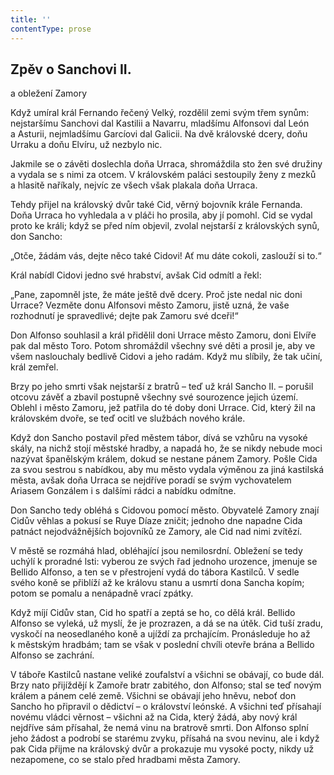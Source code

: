 ```yaml
---
title: ''
contentType: prose
---
```


## Zpěv o Sanchovi II.  
a obležení Zamory

  

Když umíral král Fernando řečený Velký, rozdělil zemi svým třem synům: nejstaršímu Sanchovi dal Kastilii a Navarru, mladšímu Alfonsovi dal León a Asturii, nejmladšímu Garcíovi dal Galicii. Na dvě královské dcery, doňu Urraku a doňu Elvíru, už nezbylo nic.

Jakmile se o závěti doslechla doňa Urraca, shromáždila sto žen své družiny a vydala se s nimi za otcem. V královském paláci sestoupily ženy z mezků a hlasitě naříkaly, nejvíc ze všech však plakala doňa Urraca.

Tehdy přijel na královský dvůr také Cid, věrný bojovník krále Fernanda. Doňa Urraca ho vyhledala a v pláči ho prosila, aby jí pomohl. Cid se vydal proto ke králi; když se před ním objevil, zvolal nejstarší z královských synů, don Sancho:

„Otče, žádám vás, dejte něco také Cidovi! Ať mu dáte cokoli, zaslouží si to.“

Král nabídl Cidovi jedno své hrabství, avšak Cid odmítl a řekl:

„Pane, zapomněl jste, že máte ještě dvě dcery. Proč jste nedal nic doni Urrace? Vezměte donu Alfonsovi město Zamoru, jistě uzná, že vaše rozhodnutí je spravedlivé; dejte pak Zamoru své dceři!“

Don Alfonso souhlasil a král přidělil doni Urrace město Zamoru, doni Elvíře pak dal město Toro. Potom shromáždil všechny své děti a prosil je, aby ve všem naslouchaly bedlivě Cidovi a jeho radám. Když mu slíbily, že tak učiní, král zemřel.

Brzy po jeho smrti však nejstarší z bratrů – teď už král Sancho II. – porušil otcovu závěť a zbavil postupně všechny své sourozence jejich území. Oblehl i město Zamoru, jež patřila do té doby doni Urrace. Cid, který žil na královském dvoře, se teď ocitl ve službách nového krále.

Když don Sancho postavil před městem tábor, dívá se vzhůru na vysoké skály, na nichž stojí městské hradby, a napadá ho, že se nikdy nebude moci nazývat španělským králem, dokud se nestane pánem Zamory. Pošle Cida za svou sestrou s nabídkou, aby mu město vydala výměnou za jiná kastilská města, avšak doňa Urraca se nejdříve poradí se svým vychovatelem Ariasem Gonzálem i s dalšími rádci a nabídku odmítne.

Don Sancho tedy obléhá s Cidovou pomocí město. Obyvatelé Zamory znají Cidův věhlas a pokusí se Ruye Díaze zničit; jednoho dne napadne Cida patnáct nejodvážnějších bojovníků ze Zamory, ale Cid nad nimi zvítězí.

V městě se rozmáhá hlad, obléhající jsou nemilosrdní. Obležení se tedy uchýlí k proradné lsti: vyberou ze svých řad jednoho urozence, jmenuje se Bellido Alfonso, a ten se v přestrojení vydá do tábora Kastilců. V sedle svého koně se přiblíží až ke královu stanu a usmrtí dona Sancha kopím; potom se pomalu a nenápadně vrací zpátky.

Když míjí Cidův stan, Cid ho spatří a zeptá se ho, co dělá král. Bellido Alfonso se vyleká, už myslí, že je prozrazen, a dá se na útěk. Cid tuší zradu, vyskočí na neosedlaného koně a ujíždí za prchajícím. Pronásleduje ho až k městským hradbám; tam se však v poslední chvíli otevře brána a Bellido Alfonso se zachrání.

V táboře Kastilců nastane veliké zoufalství a všichni se obávají, co bude dál. Brzy nato přijíždějí k Zamoře bratr zabitého, don Alfonso; stal se teď novým králem a pánem celé země. Všichni se obávají jeho hněvu, neboť don Sancho ho připravil o dědictví – o království leónské. A všichni teď přísahají novému vládci věrnost – všichni až na Cida, který žádá, aby nový král nejdříve sám přísahal, že nemá vinu na bratrově smrti. Don Alfonso splní jeho žádost a podrobí se starému zvyku, přísahá na svou nevinu, ale i když pak Cida přijme na královský dvůr a prokazuje mu vysoké pocty, nikdy už nezapomene, co se stalo před hradbami města Zamory.
